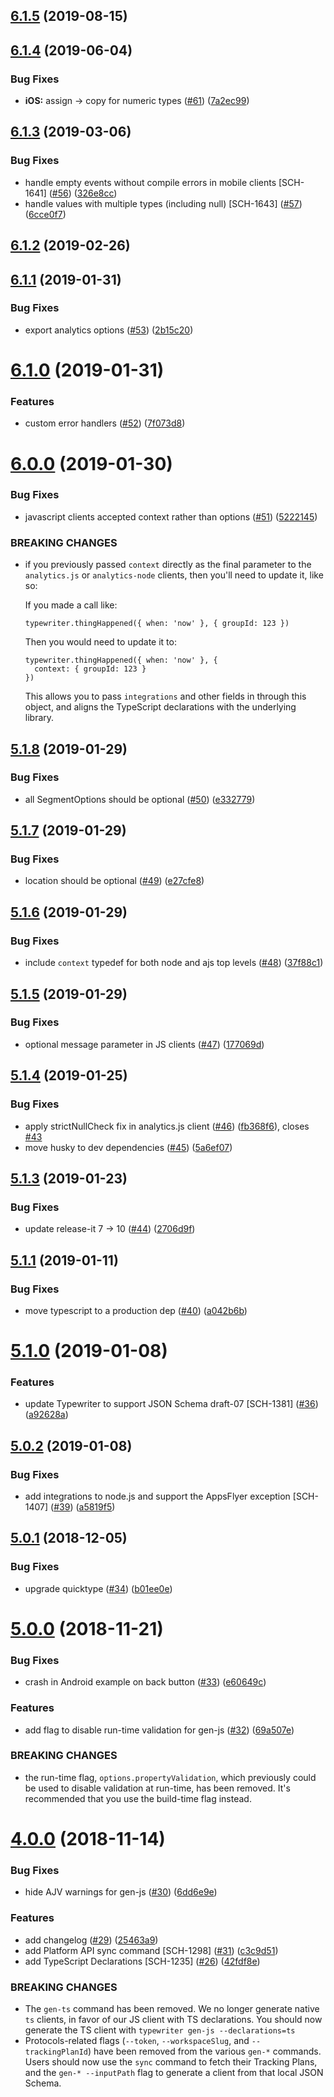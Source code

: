 ## [6.1.5](https://github.com/segmentio/typewriter/compare/6.1.4...6.1.5) (2019-08-15)



## [6.1.4](https://github.com/segmentio/typewriter/compare/6.1.3...6.1.4) (2019-06-04)


### Bug Fixes

* **iOS:** assign -> copy for numeric types ([#61](https://github.com/segmentio/typewriter/issues/61)) ([7a2ec99](https://github.com/segmentio/typewriter/commit/7a2ec99))



## [6.1.3](https://github.com/segmentio/typewriter/compare/6.1.2...6.1.3) (2019-03-06)


### Bug Fixes

* handle empty events without compile errors in mobile clients [SCH-1641] ([#56](https://github.com/segmentio/typewriter/issues/56)) ([326e8cc](https://github.com/segmentio/typewriter/commit/326e8cc))
* handle values with multiple types (including null) [SCH-1643] ([#57](https://github.com/segmentio/typewriter/issues/57)) ([6cce0f7](https://github.com/segmentio/typewriter/commit/6cce0f7))



## [6.1.2](https://github.com/segmentio/typewriter/compare/6.1.1...6.1.2) (2019-02-26)



## [6.1.1](https://github.com/segmentio/typewriter/compare/6.1.0...6.1.1) (2019-01-31)


### Bug Fixes

* export analytics options ([#53](https://github.com/segmentio/typewriter/issues/53)) ([2b15c20](https://github.com/segmentio/typewriter/commit/2b15c20))



# [6.1.0](https://github.com/segmentio/typewriter/compare/6.0.0...6.1.0) (2019-01-31)


### Features

* custom error handlers ([#52](https://github.com/segmentio/typewriter/issues/52)) ([7f073d8](https://github.com/segmentio/typewriter/commit/7f073d8))



# [6.0.0](https://github.com/segmentio/typewriter/compare/5.1.8...6.0.0) (2019-01-30)


### Bug Fixes

* javascript clients accepted context rather than options ([#51](https://github.com/segmentio/typewriter/issues/51)) ([5222145](https://github.com/segmentio/typewriter/commit/5222145))


### BREAKING CHANGES

* if you previously passed `context` directly as the final
  parameter to the `analytics.js` or `analytics-node` clients, then you'll
  need to update it, like so:

  If you made a call like:

  ```
  typewriter.thingHappened({ when: 'now' }, { groupId: 123 })
  ```

  Then you would need to update it to:

  ```
  typewriter.thingHappened({ when: 'now' }, {
    context: { groupId: 123 }
  })
  ```

  This allows you to pass `integrations` and other fields in through this
  object, and aligns the TypeScript declarations with the underlying library.



## [5.1.8](https://github.com/segmentio/typewriter/compare/5.1.7...5.1.8) (2019-01-29)


### Bug Fixes

* all SegmentOptions should be optional ([#50](https://github.com/segmentio/typewriter/issues/50)) ([e332779](https://github.com/segmentio/typewriter/commit/e332779))



## [5.1.7](https://github.com/segmentio/typewriter/compare/5.1.6...5.1.7) (2019-01-29)


### Bug Fixes

* location should be optional ([#49](https://github.com/segmentio/typewriter/issues/49)) ([e27cfe8](https://github.com/segmentio/typewriter/commit/e27cfe8))



## [5.1.6](https://github.com/segmentio/typewriter/compare/5.1.5...5.1.6) (2019-01-29)


### Bug Fixes

* include `context` typedef for both node and ajs top levels ([#48](https://github.com/segmentio/typewriter/issues/48)) ([37f88c1](https://github.com/segmentio/typewriter/commit/37f88c1))



## [5.1.5](https://github.com/segmentio/typewriter/compare/5.1.4...5.1.5) (2019-01-29)


### Bug Fixes

* optional message parameter in JS clients ([#47](https://github.com/segmentio/typewriter/issues/47)) ([177069d](https://github.com/segmentio/typewriter/commit/177069d))



## [5.1.4](https://github.com/segmentio/typewriter/compare/5.1.3...5.1.4) (2019-01-25)


### Bug Fixes

* apply strictNullCheck fix in analytics.js client ([#46](https://github.com/segmentio/typewriter/issues/46)) ([fb368f6](https://github.com/segmentio/typewriter/commit/fb368f6)), closes [#43](https://github.com/segmentio/typewriter/issues/43)
* move husky to dev dependencies ([#45](https://github.com/segmentio/typewriter/issues/45)) ([5a6ef07](https://github.com/segmentio/typewriter/commit/5a6ef07))



## [5.1.3](https://github.com/segmentio/typewriter/compare/5.1.2...5.1.3) (2019-01-23)


### Bug Fixes

* update release-it 7 -> 10 ([#44](https://github.com/segmentio/typewriter/issues/44)) ([2706d9f](https://github.com/segmentio/typewriter/commit/2706d9f))



## [5.1.1](https://github.com/segmentio/typewriter/compare/5.1.0...5.1.1) (2019-01-11)


### Bug Fixes

* move typescript to a production dep ([#40](https://github.com/segmentio/typewriter/issues/40)) ([a042b6b](https://github.com/segmentio/typewriter/commit/a042b6b))



# [5.1.0](https://github.com/segmentio/typewriter/compare/5.0.2...5.1.0) (2019-01-08)


### Features

* update Typewriter to support JSON Schema draft-07 [SCH-1381] ([#36](https://github.com/segmentio/typewriter/issues/36)) ([a92628a](https://github.com/segmentio/typewriter/commit/a92628a))



## [5.0.2](https://github.com/segmentio/typewriter/compare/5.0.1...5.0.2) (2019-01-08)


### Bug Fixes

* add integrations to node.js and support the AppsFlyer exception [SCH-1407] ([#39](https://github.com/segmentio/typewriter/issues/39)) ([a5819f5](https://github.com/segmentio/typewriter/commit/a5819f5))



## [5.0.1](https://github.com/segmentio/typewriter/compare/5.0.0...5.0.1) (2018-12-05)


### Bug Fixes

* upgrade quicktype ([#34](https://github.com/segmentio/typewriter/issues/34)) ([b01ee0e](https://github.com/segmentio/typewriter/commit/b01ee0e))



# [5.0.0](https://github.com/segmentio/typewriter/compare/4.0.0...5.0.0) (2018-11-21)


### Bug Fixes

* crash in Android example on back button ([#33](https://github.com/segmentio/typewriter/issues/33)) ([e60649c](https://github.com/segmentio/typewriter/commit/e60649c))


### Features

* add flag to disable run-time validation for gen-js ([#32](https://github.com/segmentio/typewriter/issues/32)) ([69a507e](https://github.com/segmentio/typewriter/commit/69a507e))


### BREAKING CHANGES

* the run-time flag, `options.propertyValidation`, which previously could be used to disable validation at run-time, has been removed. It's recommended that you use the build-time flag instead.



# [4.0.0](https://github.com/segmentio/typewriter/compare/3.2.5...4.0.0) (2018-11-14)


### Bug Fixes

* hide AJV warnings for gen-js ([#30](https://github.com/segmentio/typewriter/issues/30)) ([6dd6e9e](https://github.com/segmentio/typewriter/commit/6dd6e9e))


### Features

* add changelog ([#29](https://github.com/segmentio/typewriter/issues/29)) ([25463a9](https://github.com/segmentio/typewriter/commit/25463a9))
* add Platform API sync command [SCH-1298] ([#31](https://github.com/segmentio/typewriter/issues/31)) ([c3c9d51](https://github.com/segmentio/typewriter/commit/c3c9d51))
* add TypeScript Declarations [SCH-1235] ([#26](https://github.com/segmentio/typewriter/issues/26)) ([42fdf8e](https://github.com/segmentio/typewriter/commit/42fdf8e))


### BREAKING CHANGES

* The `gen-ts` command has been removed. We no longer generate native `ts` clients, in favor of our JS client with TS declarations. You should now generate the TS client with `typewriter gen-js --declarations=ts`
* Protocols-related flags (`--token`, `--workspaceSlug`, and `--trackingPlanId`) have been removed from the various `gen-*` commands. Users should now use the `sync` command to fetch their Tracking Plans, and the `gen-* --inputPath` flag to generate a client from that local JSON Schema.




